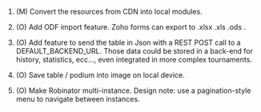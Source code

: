 1. (M) Convert the resources from CDN into local modules.

2. (O) Add ODF import feature. Zoho forms can export to .xlsx .xls .ods .

3. (O) Add feature to send the table in Json with a REST POST call to a DEFAULT_BACKEND_URL.
Those data could be stored in a back-end for history, statistics, ecc..., even integrated in more complex tournaments.

4. (O) Save table / podium into image on local device.

5. (O) Make Robinator multi-instance.
   Design note: use a pagination-style menu to navigate between instances. 

